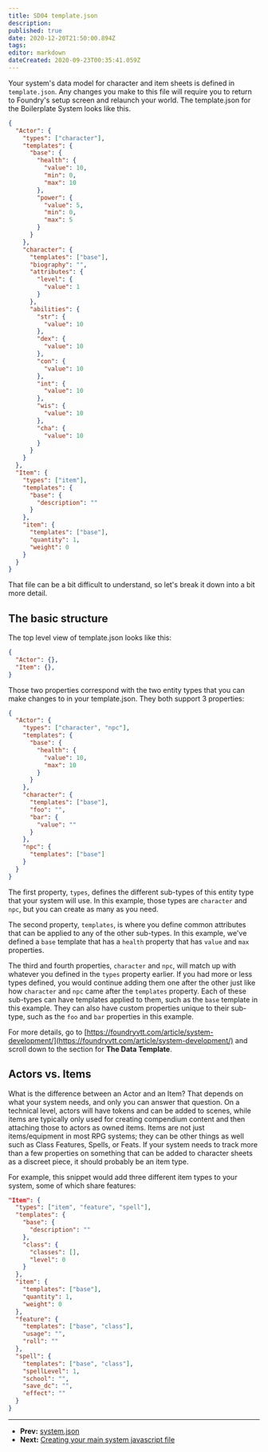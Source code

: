 ```yaml
---
title: SD04 template.json
description: 
published: true
date: 2020-12-20T21:50:00.894Z
tags: 
editor: markdown
dateCreated: 2020-09-23T00:35:41.059Z
---
```


Your system's data model for character and item sheets is defined in <!-- {% raw %} -->`template.json`<!-- {% endraw %} -->. Any changes you make to this file will require you to return to Foundry's setup screen and relaunch your world. The template.json for the Boilerplate System looks like this.

<!--- {% raw %} --->

```json
{
  "Actor": {
    "types": ["character"],
    "templates": {
      "base": {
        "health": {
          "value": 10,
          "min": 0,
          "max": 10
        },
        "power": {
          "value": 5,
          "min": 0,
          "max": 5
        }
      }
    },
    "character": {
      "templates": ["base"],
      "biography": "",
      "attributes": {
        "level": {
          "value": 1
        }
      },
      "abilities": {
        "str": {
          "value": 10
        },
        "dex": {
          "value": 10
        },
        "con": {
          "value": 10
        },
        "int": {
          "value": 10
        },
        "wis": {
          "value": 10
        },
        "cha": {
          "value": 10
        }
      }
    }
  },
  "Item": {
    "types": ["item"],
    "templates": {
      "base": {
        "description": ""
      }
    },
    "item": {
      "templates": ["base"],
      "quantity": 1,
      "weight": 0
    }
  }
}
```

<!--- {% endraw %} --->

That file can be a bit difficult to understand, so let's break it down into a bit more detail.

## The basic structure

The top level view of template.json looks like this:

<!--- {% raw %} --->

```json
{
  "Actor": {},
  "Item": {},
}
```

<!--- {% endraw %} --->

Those two properties correspond with the two entity types that you can make changes to in your template.json. They both support 3 properties:

<!--- {% raw %} --->

```json
{
  "Actor": {
    "types": ["character", "npc"],
    "templates": {
      "base": {
        "health": {
          "value": 10,
          "max": 10
        }
      }
    },
    "character": {
      "templates": ["base"],
      "foo": "",
      "bar": {
        "value": ""
      }
    },
    "npc": {
      "templates": ["base"]
    }
  }
}
```

<!--- {% endraw %} --->

The first property, <!-- {% raw %} -->`types`<!-- {% endraw %} -->, defines the different sub-types of this entity type that your system will use.  In this example, those types are <!-- {% raw %} -->`character`<!-- {% endraw %} --> and <!-- {% raw %} -->`npc`<!-- {% endraw %} -->, but you can create as many as you need.

The second property, <!-- {% raw %} -->`templates`<!-- {% endraw %} -->, is where you define common attributes that can be applied to any of the other sub-types. In this example, we've defined a <!-- {% raw %} -->`base`<!-- {% endraw %} --> template that has a <!-- {% raw %} -->`health`<!-- {% endraw %} --> property that has <!-- {% raw %} -->`value`<!-- {% endraw %} --> and <!-- {% raw %} -->`max`<!-- {% endraw %} --> properties.

The third and fourth properties, <!-- {% raw %} -->`character`<!-- {% endraw %} --> and <!-- {% raw %} -->`npc`<!-- {% endraw %} -->, will match up with whatever you defined in the <!-- {% raw %} -->`types`<!-- {% endraw %} --> property earlier. If you had more or less types defined, you would continue adding them one after the other just like how <!-- {% raw %} -->`character`<!-- {% endraw %} --> and <!-- {% raw %} -->`npc`<!-- {% endraw %} --> came after the <!-- {% raw %} -->`templates`<!-- {% endraw %} --> property. Each of these sub-types can have templates applied to them, such as the <!-- {% raw %} -->`base`<!-- {% endraw %} --> template in this example. They can also have custom properties unique to their sub-type, such as the <!-- {% raw %} -->`foo`<!-- {% endraw %} --> and <!-- {% raw %} -->`bar`<!-- {% endraw %} --> properties in this example.

For more details, go to [https://foundryvtt.com/article/system-development/](https://foundryvtt.com/article/system-development/) and scroll down to the section for **The Data Template**.

## Actors vs. Items

What is the difference between an Actor and an Item? That depends on what your system needs, and only you can answer that question. On a technical level, actors will have tokens and can be added to scenes, while items are typically only used for creating compendium content and then attaching those to actors as owned items. Items are not just items/equipment in most RPG systems; they can be other things as well such as Class Features, Spells, or Feats. If your system needs to track more than a few properties on something that can be added to character sheets as a discreet piece, it should probably be an item type.

For example, this snippet would add three different item types to your system, some of which share features:

<!--- {% raw %} --->

```json
"Item": {
  "types": ["item", "feature", "spell"],
  "templates": {
    "base": {
      "description": ""
    },
    "class": {
      "classes": [],
      "level": 0
    }
  },
  "item": {
    "templates": ["base"],
    "quantity": 1,
    "weight": 0
  },
  "feature": {
    "templates": ["base", "class"],
    "usage": "",
    "roll": ""
  },
  "spell": {
    "templates": ["base", "class"],
    "spellLevel": 1,
	"school": "",
	"save_dc": "",
	"effect": ""
  }
}
```

<!--- {% endraw %} --->

---

* **Prev:** [system.json](https://foundryvtt.wiki/en/development/guides/SD-tutorial/SD03-systemjson)
* **Next:** [Creating your main system javascript file](https://foundryvtt.wiki/en/development/guides/SD-tutorial/SD05-Creating-your-main-JS-file)